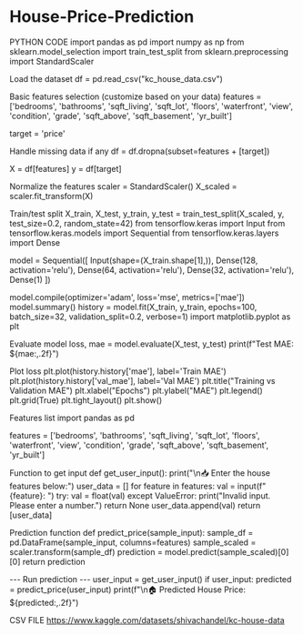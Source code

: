 # House-Price-Prediction
PYTHON CODE import pandas as pd import numpy as np from sklearn.model_selection import train_test_split from sklearn.preprocessing import StandardScaler

Load the dataset
df = pd.read_csv("kc_house_data.csv")

Basic features selection (customize based on your data)
features = ['bedrooms', 'bathrooms', 'sqft_living', 'sqft_lot', 'floors', 'waterfront', 'view', 'condition', 'grade', 'sqft_above', 'sqft_basement', 'yr_built']

target = 'price'

Handle missing data if any
df = df.dropna(subset=features + [target])

X = df[features] y = df[target]

Normalize the features
scaler = StandardScaler() X_scaled = scaler.fit_transform(X)

Train/test split
X_train, X_test, y_train, y_test = train_test_split(X_scaled, y, test_size=0.2, random_state=42) from tensorflow.keras import Input from tensorflow.keras.models import Sequential from tensorflow.keras.layers import Dense

model = Sequential([ Input(shape=(X_train.shape[1],)), Dense(128, activation='relu'), Dense(64, activation='relu'), Dense(32, activation='relu'), Dense(1) ])

model.compile(optimizer='adam', loss='mse', metrics=['mae']) model.summary() history = model.fit(X_train, y_train, epochs=100, batch_size=32, validation_split=0.2, verbose=1) import matplotlib.pyplot as plt

Evaluate model
loss, mae = model.evaluate(X_test, y_test) print(f"Test MAE: ${mae:,.2f}")

Plot loss
plt.plot(history.history['mae'], label='Train MAE') plt.plot(history.history['val_mae'], label='Val MAE') plt.title("Training vs Validation MAE") plt.xlabel("Epochs") plt.ylabel("MAE") plt.legend() plt.grid(True) plt.tight_layout() plt.show()

Features list
import pandas as pd

features = ['bedrooms', 'bathrooms', 'sqft_living', 'sqft_lot', 'floors', 'waterfront', 'view', 'condition', 'grade', 'sqft_above', 'sqft_basement', 'yr_built']

Function to get input
def get_user_input(): print("\n📥 Enter the house features below:") user_data = [] for feature in features: val = input(f"{feature}: ") try: val = float(val) except ValueError: print("Invalid input. Please enter a number.") return None user_data.append(val) return [user_data]

Prediction function
def predict_price(sample_input): sample_df = pd.DataFrame(sample_input, columns=features) sample_scaled = scaler.transform(sample_df) prediction = model.predict(sample_scaled)[0][0] return prediction

--- Run prediction ---
user_input = get_user_input() if user_input: predicted = predict_price(user_input) print(f"\n🏠 Predicted House Price: ${predicted:,.2f}")

CSV FILE https://www.kaggle.com/datasets/shivachandel/kc-house-data
